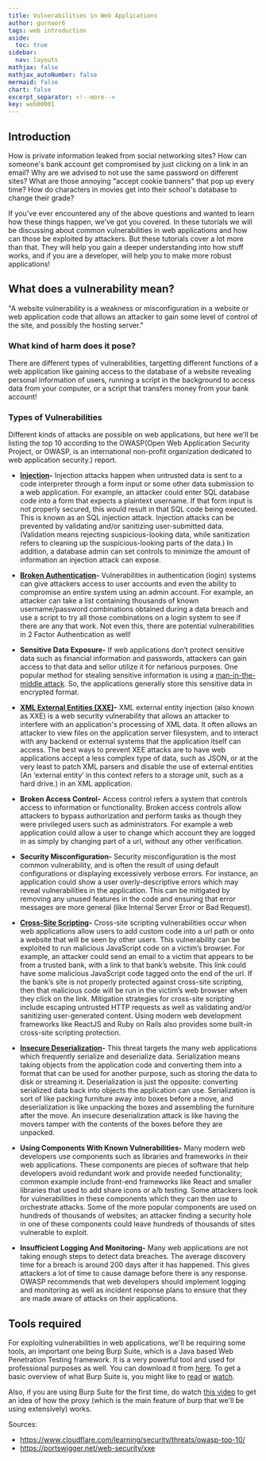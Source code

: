 ```yaml
---
title: Vulnerabilities in Web Applications
author: gurnoor6
tags: web introduction
aside:
  toc: true
sidebar:
  nav: layouts
mathjax: false
mathjax_autoNumber: false
mermaid: false
chart: false
excerpt_separator: <!--more-->
key: web00001
---
```

## Introduction

How is private information leaked from social networking sites? How can someone's bank account get compromised by just clicking on a link in an email? Why are we advised to not use the same password on different sites? What are those annoying "accept cookie banners" that pop up every time? How do characters in movies get into their school's database to change their grade? 

If you've ever encountered any of the above questions and wanted to learn how these things happen, we've got you covered. In these tutorials we will be discussing about common vulnerabilities in web applications and how can those be exploited by attackers. But these tutorials cover a lot more than that. They will help you gain a deeper understanding into how stuff works, and if you are a developer, will help you to make more robust applications! 

## What does a vulnerability mean?
"A website vulnerability is a weakness or misconfiguration in a website or web application code that allows an attacker to gain some level of control of the site, and possibly the hosting server."

### What kind of harm does it pose?
There are different types of vulnerabilities, targetting different functions of a web application like gaining access to the database of a website revealing personal information of users, running a script in the background to access data from your computer, or a script that transfers money from your bank account!

### Types of Vulnerabilities
Different kinds of attacks are possible on web applications, but here we'll be listing the top 10 according to the OWASP(Open Web Application Security Project, or OWASP, is an international non-profit organization dedicated to web application security.) report. 

* **[Injection](Sql-injections.html)-** Injection attacks happen when untrusted data is sent to a code interpreter through a form input or some other data submission to a web application. For example, an attacker could enter SQL database code into a form that expects a plaintext username. If that form input is not properly secured, this would result in that SQL code being executed. This is known as an SQL injection attack.
Injection attacks can be prevented by validating and/or sanitizing user-submitted data. (Validation means rejecting suspicious-looking data, while sanitization refers to cleaning up the suspicious-looking parts of the data.) In addition, a database admin can set controls to minimize the amount of information an injection attack can expose.

* **[Broken Authentication](authentication.html)-** Vulnerabilities in authentication (login) systems can give attackers access to user accounts and even the ability to compromise an entire system using an admin account. For example, an attacker can take a list containing thousands of known username/password combinations obtained during a data breach and use a script to try all those combinations on a login system to see if there are any that work. Not even this, there are potential vulnerabilities in 2 Factor Authentication as well!

* **Sensitive Data Exposure-** If web applications don’t protect sensitive data such as financial information and passwords, attackers can gain access to that data and sellor utilize it for nefarious purposes. One popular method for stealing sensitive information is using a [man-in-the-middle attack](https://www.cloudflare.com/learning/security/threats/man-in-the-middle-attack/). So, the applications generally store this sensitive data in encrypted format. 

* **[XML External Entities (XXE)](XXE.html)-** XML external entity injection (also known as XXE) is a web security vulnerability that allows an attacker to interfere with an application's processing of XML data. It often allows an attacker to view files on the application server filesystem, and to interact with any backend or external systems that the application itself can access.
The best ways to prevent XEE attacks are to have web applications accept a less complex type of data, such as JSON, or at the very least to patch XML parsers and disable the use of external entities (An ‘external entity’ in this context refers to a storage unit, such as a hard drive.) in an XML application.


* **Broken Access Control-** Access control refers a system that controls access to information or functionality. Broken access controls allow attackers to bypass authorization and perform tasks as though they were privileged users such as administrators. For example a web application could allow a user to change which account they are logged in as simply by changing part of a url, without any other verification.

* **Security Misconfiguration-** Security misconfiguration is the most common vulnerability, and is often the result of using default configurations or displaying excessively verbose errors. For instance, an application could show a user overly-descriptive errors which may reveal vulnerabilities in the application. This can be mitigated by removing any unused features in the code and ensuring that error messages are more general (like Internal Server Error or Bad Request).

* **[Cross-Site Scripting](XSS.html)-** Cross-site scripting vulnerabilities occur when web applications allow users to add custom code into a url path or onto a website that will be seen by other users. This vulnerability can be exploited to run malicious JavaScript code on a victim’s browser. For example, an attacker could send an email to a victim that appears to be from a trusted bank, with a link to that bank’s website. This link could have some malicious JavaScript code tagged onto the end of the url. If the bank’s site is not properly protected against cross-site scripting, then that malicious code will be run in the victim’s web browser when they click on the link.
Mitigation strategies for cross-site scripting include escaping untrusted HTTP requests as well as validating and/or sanitizing user-generated content. Using modern web development frameworks like ReactJS and Ruby on Rails also provides some built-in cross-site scripting protection.

* **[Insecure Deserialization](Serialization-and-Deserialization.html)-** This threat targets the many web applications which frequently serialize and deserialize data. Serialization means taking objects from the application code and converting them into a format that can be used for another purpose, such as storing the data to disk or streaming it. Deserialization is just the opposite: converting serialized data back into objects the application can use. Serialization is sort of like packing furniture away into boxes before a move, and deserialization is like unpacking the boxes and assembling the furniture after the move. An insecure deserialization attack is like having the movers tamper with the contents of the boxes before they are unpacked.

* **Using Components With Known Vulnerabilities-** Many modern web developers use components such as libraries and frameworks in their web applications. These components are pieces of software that help developers avoid redundant work and provide needed functionality; common example include front-end frameworks like React and smaller libraries that used to add share icons or a/b testing. Some attackers look for vulnerabilities in these components which they can then use to orchestrate attacks. Some of the more popular components are used on hundreds of thousands of websites; an attacker finding a security hole in one of these components could leave hundreds of thousands of sites vulnerable to exploit.

* **Insufficient Logging And Monitoring-** Many web applications are not taking enough steps to detect data breaches. The average discovery time for a breach is around 200 days after it has happened. This gives attackers a lot of time to cause damage before there is any response. OWASP recommends that web developers should implement logging and monitoring as well as incident response plans to ensure that they are made aware of attacks on their applications.

## Tools required
For exploiting vulnerabilities in web applications, we'll be requiring some tools, an important one being Burp Suite, which is a Java based Web Penetration Testing framework. It is a very powerful tool and used for professional purposes as well. You can download it from [here](https://portswigger.net/burp/communitydownload). To get a basic overview of what Burp Suite is, you might like to [read](https://www.geeksforgeeks.org/what-is-burp-suite/) or [watch](https://www.youtube.com/watch?v=70hvwmwfZeM). 

Also, if you are using Burp Suite for the first time, do watch [this video](https://www.youtube.com/watch?v=YCCrVtvAu2I) to get an idea of how the proxy (which is the main feature of burp that we'll be using extensively) works.


Sources:
* https://www.cloudflare.com/learning/security/threats/owasp-top-10/
* https://portswigger.net/web-security/xxe









